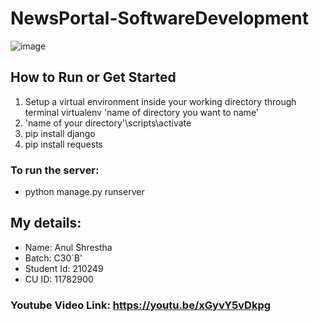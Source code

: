 # NewsPortal-SoftwareDevelopment
![image](https://user-images.githubusercontent.com/84695167/235346417-d43b6180-6ab3-4232-a2ed-075dcc624db8.png)


## How to Run or Get Started 
 1. Setup a virtual environment inside your working directory through terminal
virtualenv 'name of directory you want to name'
 2. 'name of your directory'\scripts\activate
 3. pip install django
 4. pip install requests

### To run the server:
- python manage.py runserver

## My details:
- Name: Anul Shrestha 
- Batch: C30`B'
- Student Id: 210249
- CU ID: 11782900

### Youtube Video Link: https://youtu.be/xGyvY5vDkpg


